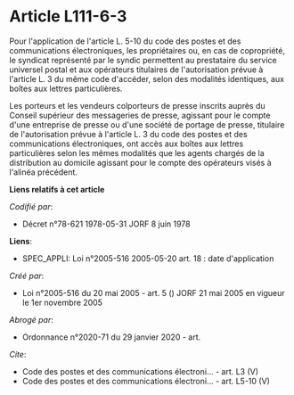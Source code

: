 # Article L111-6-3

Pour l'application de l'article L. 5-10 du code des postes et des communications électroniques, les propriétaires ou, en cas
de copropriété, le syndicat représenté par le syndic permettent au prestataire du service universel postal et aux opérateurs
titulaires de l'autorisation prévue à l'article L. 3 du même code d'accéder, selon des modalités identiques, aux boîtes aux
lettres particulières. 

Les porteurs et les vendeurs colporteurs de presse inscrits auprès du Conseil supérieur des messageries de presse, agissant
pour le compte d'une entreprise de presse ou d'une société de portage de presse, titulaire de l'autorisation prévue à
l'article L. 3 du code des postes et des communications électroniques, ont accès aux boîtes aux lettres particulières selon
les mêmes modalités que les agents chargés de la distribution au domicile agissant pour le compte des opérateurs visés à
l'alinéa précédent.

**Liens relatifs à cet article**

_Codifié par_:

  - Décret n°78-621 1978-05-31 JORF 8 juin 1978

**Liens**:

  - SPEC_APPLI: Loi n°2005-516 2005-05-20 art. 18 : date d'application

_Créé par_:

  - Loi n°2005-516 du 20 mai 2005 - art. 5 () JORF 21 mai 2005 en vigueur le 1er novembre 2005

_Abrogé par_:

  - Ordonnance n°2020-71 du 29 janvier 2020 - art.

_Cite_:

  - Code des postes et des communications électroni... - art. L3 (V)
  - Code des postes et des communications électroni... - art. L5-10 (V)
